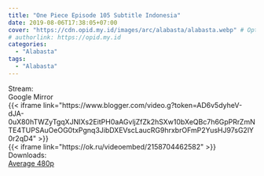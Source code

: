 ```yaml
---
title: "One Piece Episode 105 Subtitle Indonesia"
date: 2019-08-06T17:38:05+07:00
cover: "https://cdn.opid.my.id/images/arc/alabasta/alabasta.webp" # Optional, cover
# authorlink: https://opid.my.id
categories:
  - "Alabasta"
tags:
  - "Alabasta"
---
```

<div class="ui menu violet borderless inverted">
  <div class="header item active">
        Stream:
    </div>
  <a class="active item" data-tab="google">
    <i class="google drive icon"></i> Google
  </a>
  <a class="item nounderline" data-tab="mirror">
    <i class="odnoklassniki icon"></i> Mirror
  </a>
</div>
<div class="ui bottom attached tab segment active" style="border:0 !important;" data-tab="google">
  {{< iframe link="https://www.blogger.com/video.g?token=AD6v5dyheV-dJA-0uX80hTWZyTgqXJNIXs2EitPH0aAGvljZfZk2hSXw10bXeQBc7h6GpPRrZmNTE4TUPSAuOeOG0txPgnq3JibDXEVscLaucRG9hrxbrOFmP2YusHJ97sG2lY0r2qD4" >}}
</div>
<div class="ui bottom attached tab segment" style="border:0 !important;" data-tab="mirror">
  {{< iframe link="https://ok.ru/videoembed/2158704462582" >}}
</div>
<div class="ui menu violet borderless inverted">
  <div class="header item active">
        Downloads:
    </div>
  <a class="item nounderline" href="https://ouo.io/lS4fa7" target="_blank" rel="dofollow"><i class="google drive icon"></i>
    Average 480p</a>
</div>
